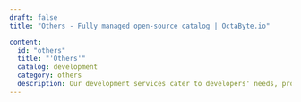 ```yaml
---
draft: false
title: "Others - Fully managed open-source catalog | OctaByte.io"

content:
  id: "others"
  title: "'Others'"
  catalog: development
  category: others
  description: Our development services cater to developers' needs, providing tools, libraries, and resources to streamline the development process. From DevOps to API gateways, we have you covered to build and deploy applications efficiently.
---
```


